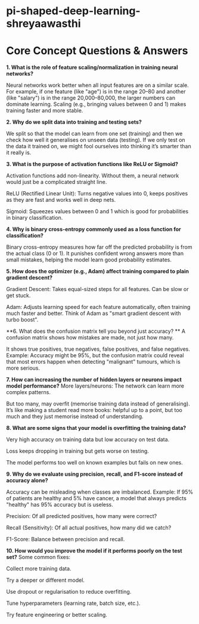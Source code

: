 # pi-shaped-deep-learning-shreyaawasthi

# Core Concept Questions & Answers
**1. What is the role of feature scaling/normalization in training neural networks?**

Neural networks work better when all input features are on a similar scale.
For example, if one feature (like "age") is in the range 20–80 and another (like "salary") is in the range 20,000–80,000, the larger numbers can dominate learning.
Scaling (e.g., bringing values between 0 and 1) makes training faster and more stable.

**2. Why do we split data into training and testing sets?**

We split so that the model can learn from one set (training) and then we check how well it generalises on unseen data (testing).
If we only test on the data it trained on, we might fool ourselves into thinking it’s smarter than it really is.

**3. What is the purpose of activation functions like ReLU or Sigmoid?**

Activation functions add non-linearity. Without them, a neural network would just be a complicated straight line.

ReLU (Rectified Linear Unit): Turns negative values into 0, keeps positives as they are fast and works well in deep nets.

Sigmoid: Squeezes values between 0 and 1 which is good for probabilities in binary classification.

**4. Why is binary cross-entropy commonly used as a loss function for classification?**

Binary cross-entropy measures how far off the predicted probability is from the actual class (0 or 1).
It punishes confident wrong answers more than small mistakes, helping the model learn good probability estimates.

**5. How does the optimizer (e.g., Adam) affect training compared to plain gradient descent?**

Gradient Descent: Takes equal-sized steps for all features. Can be slow or get stuck.

Adam: Adjusts learning speed for each feature automatically, often training much faster and better.
Think of Adam as "smart gradient descent with turbo boost".

**6. What does the confusion matrix tell you beyond just accuracy?
**
A confusion matrix shows how mistakes are made, not just how many.

It shows true positives, true negatives, false positives, and false negatives.
Example: Accuracy might be 95%, but the confusion matrix could reveal that most errors happen when detecting "malignant" tumours, which is more serious.

**7. How can increasing the number of hidden layers or neurons impact model performance?**
More layers/neurons: The network can learn more complex patterns.

But too many, may overfit (memorise training data instead of generalising).
It’s like making a student read more books: helpful up to a point, but too much and they just memorise instead of understanding.

**8. What are some signs that your model is overfitting the training data?**

Very high accuracy on training data but low accuracy on test data.

Loss keeps dropping in training but gets worse on testing.

The model performs too well on known examples but fails on new ones.

**9. Why do we evaluate using precision, recall, and F1-score instead of accuracy alone?**

Accuracy can be misleading when classes are imbalanced.
Example: If 95% of patients are healthy and 5% have cancer, a model that always predicts "healthy" has 95% accuracy but is useless.

Precision: Of all predicted positives, how many were correct?

Recall (Sensitivity): Of all actual positives, how many did we catch?

F1-Score: Balance between precision and recall.

**10. How would you improve the model if it performs poorly on the test set?**
Some common fixes:

Collect more training data.

Try a deeper or different model.

Use dropout or regularisation to reduce overfitting.

Tune hyperparameters (learning rate, batch size, etc.).

Try feature engineering or better scaling.
